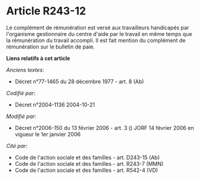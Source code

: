 # Article R243-12

Le complément de rémunération est versé aux travailleurs handicapés par l'organisme gestionnaire du centre d'aide par le
travail en même temps que la rémunération du travail accompli. Il est fait mention du complément de rémunération sur le
bulletin de paie.

**Liens relatifs à cet article**

_Anciens textes_:

  - Décret n°77-1465 du 28 décembre 1977 - art. 8 (Ab)

_Codifié par_:

  - Décret n°2004-1136 2004-10-21

_Modifié par_:

  - Décret n°2006-150 du 13 février 2006 - art. 3 () JORF 14 février 2006 en vigueur le 1er janvier 2006

_Cité par_:

  - Code de l'action sociale et des familles - art. D243-15 (Ab)
  - Code de l'action sociale et des familles - art. R243-7 (MMN)
  - Code de l'action sociale et des familles - art. R542-4 (VD)
